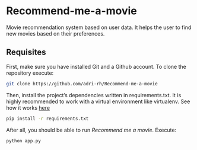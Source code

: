 # Recommend-me-a-movie
Movie recommendation system based on user data. It helps the user to find new movies based on their preferences.

## Requisites
First, make sure you have installed Git and a Github account. To clone the repository execute:

```bash
git clone https://github.com/adri-rh/Recommend-me-a-movie
```

Then, install the project’s dependencies written in requirements.txt. It is highly recommended to work with a virtual environment like virtualenv. See how it works [here](https://docs.python.org/3/library/venv.html)

```bash
pip install -r requirements.txt
```

After all, you should be able to run *Recommend me a movie*. Execute:

```bash
python app.py
```
